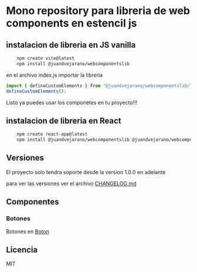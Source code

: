 # Mono repository para libreria de web components en estencil js

## instalacion de libreria en JS vanilla

```bash
    npm create vite@latest
    npm install @juandvejarano/webcomponentslib
```

en el archivo index.js importar la libreria

```javascript
import { defineCustomElements } from "@juandvejarano/webcomponentslib/loader";
defineCustomElements();
```

Listo ya puedes usar los componetes en tu proyecto!!!

## instalacion de libreria en React

```bash
    npm create react-app@latest
    npm install @juandvejarano/webcomponentslib @juandvejarano/webcomponentslib-react
```

## Versiones

El proyecto solo tendra soporte desde la version 1.0.0 en adelante

para ver las versiones ver el archivo [CHANGELOG.md](./CHANGELOG.md)

## Componentes

### Botones

Botones en [Boton](./packages/stencil-library/src/components/lib-button/readme.md)

## Licencia

MIT
